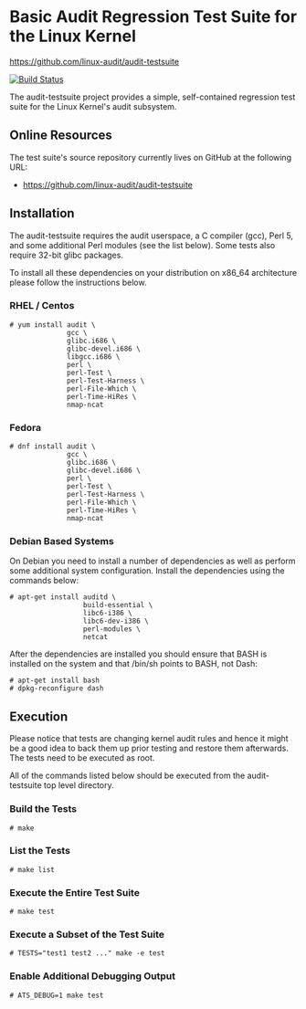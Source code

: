 Basic Audit Regression Test Suite for the Linux Kernel
===============================================================================
https://github.com/linux-audit/audit-testsuite

[![Build Status](https://img.shields.io/travis/linux-audit/audit-testsuite/master.svg)](https://travis-ci.org/linux-audit/audit-testsuite)

The audit-testsuite project provides a simple, self-contained regression test
suite for the Linux Kernel's audit subsystem.

## Online Resources

The test suite's source repository currently lives on GitHub at the following
URL:

* https://github.com/linux-audit/audit-testsuite

## Installation

The audit-testsuite requires the audit userspace, a C compiler (gcc), Perl 5,
and some additional Perl modules (see the list below). Some tests also require
32-bit glibc packages.

To install all these dependencies on your distribution on x86_64 architecture
please follow the instructions below.

### RHEL / Centos

	# yum install audit \
	              gcc \
	              glibc.i686 \
	              glibc-devel.i686 \
	              libgcc.i686 \
	              perl \
	              perl-Test \
	              perl-Test-Harness \
	              perl-File-Which \
	              perl-Time-HiRes \
	              nmap-ncat

### Fedora

	# dnf install audit \
	              gcc \
	              glibc.i686 \
	              glibc-devel.i686 \
	              perl \
	              perl-Test \
	              perl-Test-Harness \
	              perl-File-Which \
	              perl-Time-HiRes \
	              nmap-ncat

### Debian Based Systems

On Debian you need to install a number of dependencies as well as perform some
additional system configuration.  Install the dependencies using the commands
below:

	# apt-get install auditd \
	                  build-essential \
	                  libc6-i386 \
	                  libc6-dev-i386 \
	                  perl-modules \
	                  netcat

After the dependencies are installed you should ensure that BASH is installed
on the system and that /bin/sh points to BASH, not Dash:

	# apt-get install bash
	# dpkg-reconfigure dash

## Execution

Please notice that tests are changing kernel audit rules and hence it might be
a good idea to back them up prior testing and restore them afterwards. The
tests need to be executed as root.

All of the commands listed below should be executed from the audit-testsuite
top level directory.

### Build the Tests

	# make

### List the Tests

	# make list

### Execute the Entire Test Suite

	# make test

### Execute a Subset of the Test Suite

	# TESTS="test1 test2 ..." make -e test

### Enable Additional Debugging Output

	# ATS_DEBUG=1 make test
